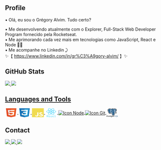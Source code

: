 ## Profile

<div>
  ▪ Olá, eu sou o Grégory Alvim. Tudo certo? <br />
  
  ▪ Me desenvolvendo atualmente com o Explorer, Full-Stack Web Developer Program fornecido pela Rocketseat. <br />
  ▪ Me aprimorando cada vez mais em tecnologias como JavaScript, React e Node 💛🚀 <br />
  ▪ Me acompanhe no Linkedin ⤸ <br />
  ✨【 https://www.linkedin.com/in/gr%C3%A9gory-alvim/ 】✨
</div>

## GitHub Stats

<div>
  <a href="https://github.com/gregoryAlvim">
  <img height="160em" src="https://github-readme-stats.vercel.app/api?username=gregoryAlvim&show_icons=true&theme=react&include_all_commits=true&count_private=true&count_private=true"/>
  
  <img height="160em" src="https://github-readme-stats.vercel.app/api/top-langs/?username=gregoryAlvim&layout=compact&langs_count=7&theme=react"/>
</div>

## Languages and Tools
 
<div style="display: inline_block">
  <a href="https://developer.mozilla.org/pt-BR/docs/Web/HTML" target="_blank" rel="noreferrer">
    <img align="center" alt="Icon HTML" height="30" width="40" src="https://raw.githubusercontent.com/devicons/devicon/master/icons/html5/html5-original.svg"/>
  </a>
  
  <a href="https://developer.mozilla.org/pt-BR/docs/Web/CSS" target="_blank" rel="noreferrer">
    <img align="center" alt="Icon CSS" height="30" width="40" src="https://raw.githubusercontent.com/devicons/devicon/master/icons/css3/css3-original.svg"/>
  </a>
  
  <a href="https://developer.mozilla.org/pt-BR/docs/Web/JavaScript" target="_blank" rel="noreferrer">
    <img align="center" alt="Icon Javascript" height="30" width="40" src="https://raw.githubusercontent.com/devicons/devicon/master/icons/javascript/javascript-plain.svg"/>
  </a>
  
  <a href="https://pt-br.reactjs.org/" target="_blank" rel="noreferrer">
    <img align="center" alt="Icon React" height="30" width="40" src="https://raw.githubusercontent.com/devicons/devicon/master/icons/react/react-original-wordmark.svg"/>
  </a>
  
  <a href="https://nodejs.org/en/" target="_blank" rel="noreferrer">
    <img align="center" alt="Icon Node" height="30" width="40" src="https://www.vectorlogo.zone/logos/nodejs/nodejs-icon.svg"/>
  </a>

  <a href="https://git-scm.com/" target="_blank" rel="noreferrer">
    <img align="center" alt="Icon Git" height="30" width="40" src="https://www.vectorlogo.zone/logos/git-scm/git-scm-icon.svg"/> 
  </a>
  
  <a href="https://www.postgresql.org" target="_blank" rel="noreferrer"> 
    <img align="center" alt="Icon Git" height="30" width="40" src="https://raw.githubusercontent.com/devicons/devicon/master/icons/postgresql/postgresql-original-wordmark.svg"/> 
  </a> 
</div>
  
## Contact
  
<div> 
  <a href="https://www.linkedin.com/in/grégory-alvim/" target="_blank">
    <img src="https://img.shields.io/badge/-LinkedIn-%230077B5?style=for-the-badge&logo=linkedin&logoColor=white" target="_blank">
  </a>

  <a href = "mailto:gregori.alvim@gmail.com">
    <img src="https://img.shields.io/badge/-Gmail-%23333?style=for-the-badge&logo=gmail&logoColor=white" target="_blank">
  </a>

  <a href="https://instagram.com/gregori_alvim" target="_blank">
    <img src="https://img.shields.io/badge/-Instagram-%23E4405F?style=for-the-badge&logo=instagram&logoColor=white" target="_blank">
  </a>
</div>

<!-- 
  <img height="150vh" align="right" alt="Greg-yoda" src="https://media.giphy.com/media/ZVik7pBtu9dNS/giphy.gif">
-->
  
<!--   
  <img align="center" alt="Greg-Ts" height="30" width="40" src="https://raw.githubusercontent.com/devicons/devicon/master/icons/typescript/typescript-plain.svg">
  <img align="center" alt="Greg-Python" height="30" width="40" src="https://raw.githubusercontent.com/devicons/devicon/master/icons/python/python-original.svg">
  <img align="center" alt="Greg-Csharp" height="30" width="40" src="https://raw.githubusercontent.com/devicons/devicon/master/icons/csharp/csharp-original.svg">
-->

<!--   
  Configs
  https://github.com/anuraghazra/github-readme-stats
-->
  
